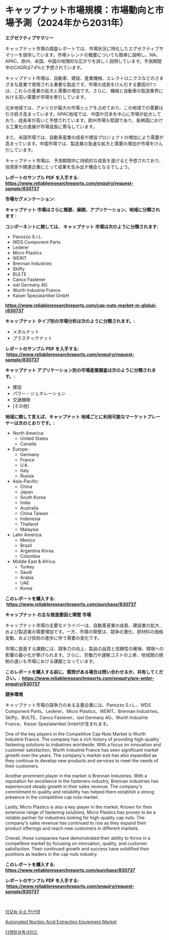 <p><h1>キャップナット市場規模：市場動向と市場予測（2024年から2031年）</h1></p><p><strong>エグゼクティブサマリー</strong></p>
<p><p>キャップナット市場の調査レポートでは、市場状況に特化したエグゼクティブサマリーを提供しています。市場トレンドの概要についても簡単に説明し、NA、APAC、欧州、米国、中国の地理的な広がりを詳しく説明しています。予測期間中のCAGRは7.4％と予想されています。</p><p>キャップナット市場は、自動車、建設、産業機械、エレクトロニクスなどのさまざまな産業で使用される重要な製品です。市場の成長をけん引する要因の1つは、これらの産業の拡大と需要の増加です。さらに、機械と自動車の製造業界における高い需要が市場を牽引しています。</p><p>北米地域では、アメリカが最大の市場シェアを占めており、この地域での需要は引き続き高まっています。APAC地域では、中国や日本を中心に市場が拡大しており、成長率が高いと予想されています。欧州市場も堅調であり、新興国における工業化の進展が市場成長に寄与しています。</p><p>また、米国市場では、自動車産業の成長や建設プロジェクトの増加により需要が高まっています。中国市場では、製造業の急速な拡大と需要の増加が市場をけん引しています。</p><p>キャップナット市場は、予測期間中に持続的な成長を遂げると予想されており、投資家や関連企業にとって成果を生み出す機会となるでしょう。</p></p>
<p><strong>レポートのサンプル PDF を入手する: <a href="https://www.reliableresearchreports.com/enquiry/request-sample/830737">https://www.reliableresearchreports.com/enquiry/request-sample/830737</a></strong></p>
<p><strong>市場セグメンテーション:</strong></p>
<p><strong> キャップナット 市場はさらに概要、展開、アプリケーション、地域に分類されます :</strong></p>
<p><strong>コンポーネントに関しては、 キャップナット 市場は次のように分類されます: &nbsp;</strong></p>
<p><ul><li>Panozzo S.r.L.</li><li>WDS Component Parts</li><li>Lederer</li><li>Micro Plastics</li><li>WERIT</li><li>Brennan Industries</li><li>Skiffy</li><li>BULTE</li><li>Canco Fastener</li><li>isel Germany AG</li><li>Wurth Industrie France</li><li>Kaiser Spezialartikel GmbH</li></ul></p>
<p><strong><a href="https://www.reliableresearchreports.com/cap-nuts-market-in-global-r830737">https://www.reliableresearchreports.com/cap-nuts-market-in-global-r830737</a></strong></p>
<p><strong> キャップナット タイプ別の市場分析は次のように分類されます。:</strong></p>
<p><ul><li>メタルナット</li><li>プラスチックナット</li></ul></p>
<p><strong>レポートのサンプル PDF を入手する: &nbsp;<a href="https://www.reliableresearchreports.com/enquiry/request-sample/830737">https://www.reliableresearchreports.com/enquiry/request-sample/830737</a></strong></p>
<p><strong> キャップナット アプリケーション別の市場産業調査は次のように分類されます。:</strong></p>
<p><ul><li>建設</li><li>パワー・ジェネレーション</li><li>交通機関</li><li>[その他]</li></ul></p>
<p><strong>地域に関して言えば、キャップナット 地域ごとに利用可能なマーケットプレーヤーは次のとおりです。:</strong></p>
<p><ul>
    <li>
        North America:
        <ul>
            <li>United States</li>
            <li>Canada</li>
        </ul>
    </li>
    <li>
        Europe:
        <ul>
            <li>Germany</li>
            <li>France</li>
            <li>U.K.</li>
            <li>Italy</li>
            <li>Russia</li>
        </ul>
    </li>
    <li>
        Asia-Pacific:
        <ul>
            <li>China</li>
            <li>Japan</li>
            <li>South Korea</li>
            <li>India</li>
            <li>Australia</li>
            <li>China Taiwan</li>
            <li>Indonesia</li>
            <li>Thailand</li>
            <li>Malaysia</li>
        </ul>
    </li>
    <li>
        Latin America:
        <ul>
            <li>Mexico</li>
            <li>Brazil</li>
            <li>Argentina Korea</li>
            <li>Colombia</li>
        </ul>
    </li>
    <li>
        Middle East & Africa:
        <ul>
            <li>Turkey</li>
            <li>Saudi</li>
            <li>Arabia</li>
            <li>UAE</li>
            <li>Korea</li>
        </ul>
    </li>
    </ul></p>
<p><strong>このレポートを購入する: &nbsp;<a href="https://www.reliableresearchreports.com/purchase/830737">https://www.reliableresearchreports.com/purchase/830737</a></strong></p>
<p><strong>キャップナット の主な推進要因と障壁 市場</strong></p>
<p><p>キャップナット市場の主要なドライバーは、自動車産業の成長、建設業の拡大、および製造業の需要増加です。一方、市場の障壁は、競争の激化、原材料の価格変動、および技術の進歩に伴う需要の変化です。</p><p>市場に直面する課題には、競争力の向上、製品の品質と信頼性の確保、環境への影響の最小化が挙げられます。さらに、労働力や運輸コストの上昇、地域間の規制の違いも市場における課題となっています。</p></p>
<p><strong>このレポートを購入する前に、質問がある場合は問い合わせるか、共有してください。:&nbsp; <a href="https://www.reliableresearchreports.com/enquiry/pre-order-enquiry/830737">https://www.reliableresearchreports.com/enquiry/pre-order-enquiry/830737</a></strong></p>
<p><strong>競争環境</strong></p>
<p><p>キャップナット市場の競争力のある主要企業には、Panozzo S.r.L.、WDS Component Parts、Lederer、Micro Plastics、WERIT、Brennan Industries、Skiffy、BULTE、Canco Fastener、isel Germany AG、Wurth Industrie France、Kaiser Spezialartikel GmbHが含まれます。</p><p>One of the key players in the Competitive Cap Nuts Market is Wurth Industrie France. The company has a rich history of providing high-quality fastening solutions to industries worldwide. With a focus on innovation and customer satisfaction, Wurth Industrie France has seen significant market growth over the years. The company's market size has also expanded as they continue to develop new products and services to meet the needs of their customers.</p><p>Another prominent player in the market is Brennan Industries. With a reputation for excellence in the fasteners industry, Brennan Industries has experienced steady growth in their sales revenue. The company's commitment to quality and reliability has helped them establish a strong presence in the competitive cap nuts market.</p><p>Lastly, Micro Plastics is also a key player in the market. Known for their extensive range of fastening solutions, Micro Plastics has proven to be a reliable partner for industries looking for high-quality cap nuts. The company's sales revenue has continued to rise as they expand their product offerings and reach new customers in different markets.</p><p>Overall, these companies have demonstrated their ability to thrive in a competitive market by focusing on innovation, quality, and customer satisfaction. Their continued growth and success have solidified their positions as leaders in the cap nuts industry.</p></p>
<p><strong>このレポートを購入する: &nbsp; <a href="https://www.reliableresearchreports.com/purchase/830737">https://www.reliableresearchreports.com/purchase/830737</a></strong></p>
<p><strong>レポートのサンプル PDF を入手する: &nbsp;<a href="https://www.reliableresearchreports.com/enquiry/request-sample/830737">https://www.reliableresearchreports.com/enquiry/request-sample/830737</a></strong><strong></strong></p>
<p>&nbsp;</p>
<p><p><a href="https://github.com/sammyUltyylrich9067856/Market-Research-Report-List-1/blob/main/411288922289.md">암모늄 수소 탄산염</a></p><p><a href="https://github.com/Whitneyboyettebo9kiw7yr13/Market-Research-Report-List-2/blob/main/automated-nucleic-acid-extraction-equipment-market.md">Automated Nucleic Acid Extraction Equipment Market</a></p><p><a href="https://github.com/Elenrrera7685/Market-Research-Report-List-1/blob/main/366384922288.md">디메틸설폭사이드</a></p></p>